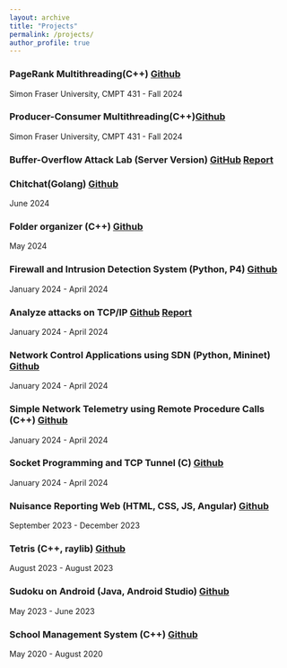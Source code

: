 ```yaml
---
layout: archive
title: "Projects"
permalink: /projects/
author_profile: true
---
```


### PageRank Multithreading(C++) [Github](https://github.com/hoangnguyen2809/page_rank)

Simon Fraser University, CMPT 431 - Fall 2024

### Producer-Consumer Multithreading(C++)[Github](https://github.com/hoangnguyen2809/producer_consumer)

Simon Fraser University, CMPT 431 - Fall 2024

### Buffer-Overflow Attack Lab (Server Version) [GitHub](https://github.com/hoangnguyen2809/SEED_buffer_overflow) [Report](https://hoangnguyen2809.github.io/posts/2024/07/blog-post-5/)

### Chitchat(Golang) [Github](https://github.com/hoangnguyen2809/Chitchat)

June 2024

### Folder organizer (C++) [Github](https://github.com/hoangnguyen2809/files-organizer)

May 2024

### Firewall and Intrusion Detection System (Python, P4) [Github](https://github.com/hoangnguyen2809/Firewall-IDS)

January 2024 - April 2024

### Analyze attacks on TCP/IP [Github](https://github.com/hoangnguyen2809/TCP-Attack-Lab) [Report](https://hoangnguyen2809.github.io/posts/2024/04/blog-post-4/)

January 2024 - April 2024

### Network Control Applications using SDN (Python, Mininet) [Github](https://github.com/hoangnguyen2809/471_SDN_project)

January 2024 - April 2024

### Simple Network Telemetry using Remote Procedure Calls (C++) [Github](https://github.com/hoangnguyen2809/471_RPC)

January 2024 - April 2024

### Socket Programming and TCP Tunnel (C) [Github](https://github.com/hoangnguyen2809/TCP-Daytime-Client-and-Server)

January 2024 - April 2024

### Nuisance Reporting Web (HTML, CSS, JS, Angular) [Github](https://github.com/hoangnguyen2809/Nuisance-Reporting)

September 2023 - December 2023

### Tetris (C++, raylib) [Github](https://github.com/hoangnguyen2809/Tetris)

August 2023 - August 2023

### Sudoku on Android (Java, Android Studio) [Github](https://github.com/hoangnguyen2809/Android-Sudoku)

May 2023 - June 2023

### School Management System (C++) [Github](https://github.com/hoangnguyen2809/SchoolManagementSystem)

May 2020 - August 2020
